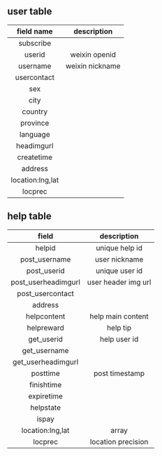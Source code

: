 
## user table
| field name   |  description            |
|:------------:|:-----------------------:|
|subscribe     |                         |
|userid        |   weixin openid         |
|username      |  weixin nickname        |
|usercontact   |                         |
|sex           |                         |
|city          |                         |
|country       |                         |
|province      |                         |
|language      |                         |
|headimgurl    |                         |
|createtime    |                         |
|address       |                         |
|location:lng,lat|                       |
|locprec       |                         |

## help table
| field             |     description    |
|:-----------------:|:------------------:|
|helpid             |   unique help id   |
|post_username      |   user nickname    |
|post_userid        |   unique user id   |
|post_userheadimgurl|   user header img url|
|post_usercontact   |                    |
|address            |                    |
|helpcontent        |   help main content|
|helpreward         |  help tip          |
|get_userid         |  help user id      |
|get_username       |                    |
|get_userheadimgurl |                    |
|posttime           |  post timestamp    |
|finishtime         |                    |
|expiretime         |                    |
|helpstate          |                    |
|ispay              |                    |
|location:lng,lat   |  array             |
|locprec            |  location precision|




